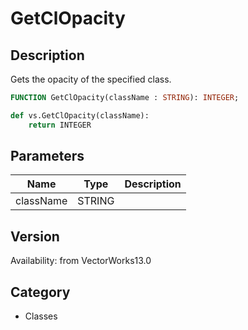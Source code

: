 # GetClOpacity

## Description
Gets the opacity of the specified class.

```pascal
FUNCTION GetClOpacity(className : STRING): INTEGER;
```

```python
def vs.GetClOpacity(className):
    return INTEGER
```

## Parameters
|Name|Type|Description|
|---|---|---|
|className|STRING|   |

## Version
Availability: from VectorWorks13.0

## Category
* Classes

